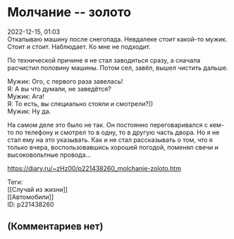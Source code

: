 Молчание -- золото
==================

  
2022-12-15, 01:03  
 Откапываю машину после снегопада. Невдалеке стоит какой-то мужик. Стоит и стоит. Наблюдает. Ко мне не подходит.   
   
 По технической причине я не стал заводиться сразу, а сначала расчистил половину машины. Потом сел, завёл, вышел чистить дальше.   
   
 Мужик: Ого, с первого раза завелась!   
 Я: А вы что думали, не заведётся?   
 Мужик: Ага!   
 Я: То есть, вы специально стояли и смотрели?))   
 Мужик: Ну да.   
   
 На самом деле это было не так. Он постоянно переговаривался с кем-то по телефону и смотрел то в одну, то в другую часть двора. Но я не стал ему на это указывать. Как и не стал рассказывать о том, что я только вчера, воспользовавшись хорошей погодой, поменял свечи и высоковольтные провода...   
  
<https://diary.ru/~zHz00/p221438260_molchanie-zoloto.htm>  
  
Теги:  
[[Случай из жизни]]  
[[Автомобили]]  
ID: p221438260  


(Комментариев нет)
------------------